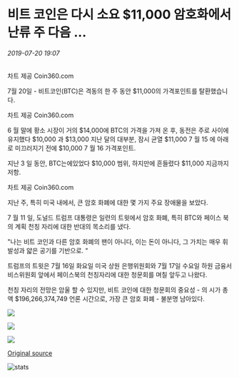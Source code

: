 # 비트 코인은 다시 소요 $11,000 암호화에서 난류 주 다음 ...

###### 2019-07-20 19:07

차트 제공 Coin360.com

7월 20일 - 비트코인(BTC)은 격동의 한 주 동안 $11,000의 가격포인트를 탈환했습니다.

차트 제공 Coin360.com

6 월 말에 황소 시장이 거의 $14,000에 BTC의 가격을 가져 온 후, 동전은 주로 사이에 유지했다 $10,000 과 $13,000 지난 달의 대부분, 잠시 균열 $11,000 7 월 15 에 아래로 미끄러지기 전에 $10,000 7 월 16 가격포인트.

지난 3 일 동안, BTC는에있었다 $10,000 범위, 하지만에 흔들렸다 $11,000 지금까지 저항.

차트 제공 Coin360.com

지난 주, 특히 미국 내에서, 큰 암호 화폐에 대한 몇 가지 주요 장애물을 보았다.

7 월 11 일, 도널드 트럼프 대통령은 일련의 트윗에서 암호 화폐, 특히 BTC와 페이스 북의 계획 천칭 자리에 대한 반대의 목소리를 냈다.

"나는 비트 코인과 다른 암호 화폐의 팬이 아니다, 이는 돈이 아니다, 그 가치는 매우 휘발성과 얇은 공기를 기반으로. "

트럼프의 트윗은 7월 16일 화요일 미국 상원 은행위원회와 7월 17일 수요일 하원 금융서비스위원회 앞에서 페이스북의 천칭자리에 대한 청문회를 며칠 앞두고 나왔다.

천칭 자리의 전망은 암울 할 수 있지만, 비트 코인에 대한 청문회의 중요성 - 의 시가 총액 $196,266,374,749 언론 시간으로, 가장 큰 암호 화폐 - 불분명 남아있다.

![](https://s3.cointelegraph.com/storage/uploads/view/ab127f528b7c50e40ee5e36bcb3786e4.png)

![](https://s3.cointelegraph.com/storage/uploads/view/4624ffc1f270a0d2f1696f88e1068fea.png)

![](https://s3.cointelegraph.com/storage/uploads/view/52566904707ae4606dfdd2fb3bc2db48.png)

[Original source](https://cointelegraph.com/news/bitcoin-retakes-11-000-following-turbulent-week-in-crypto)

![stats](https://c.statcounter.com/11760860/0/a89fa40b/1/ "stats")